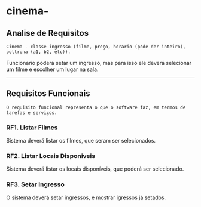 # cinema-
## Analise de Requisitos
    Cinema - classe ingresso (filme, preço, horario (pode der inteiro), poltrona (a1, b2, etc)).

Funcionario poderá setar um ingresso, mas para isso ele deverá selecionar um filme e escolher um lugar na sala.
<hr/>

## Requisitos Funcionais 
    O requisito funcional representa o que o software faz, em termos de tarefas e serviços.

### RF1. Listar Filmes

Sistema deverá listar os filmes, que seram ser selecionados.

###  RF2. Listar Locais Disponiveis 

Sistema deverá listar os locais disponíveis, que poderá ser selecionado.


 
###  RF3. Setar Ingresso

O sistema deverá setar ingressos, e mostrar igressos já setados.



